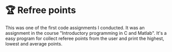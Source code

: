 # 🏆 Refree points
This was one of the first code assignments I conducted. It was an assignment in the course "Introductory programming in C and Matlab". It's a easy program for collect referee points 
from the user and print the highest, lowest and average points. 
